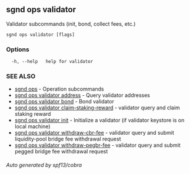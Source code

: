 ## sgnd ops validator

Validator subcommands (init, bond, collect fees, etc.)

```
sgnd ops validator [flags]
```

### Options

```
  -h, --help   help for validator
```

### SEE ALSO

* [sgnd ops](sgnd_ops.md)	 - Operation subcommands
* [sgnd ops validator address](sgnd_ops_validator_address.md)	 - Query validator addresses
* [sgnd ops validator bond](sgnd_ops_validator_bond.md)	 - Bond validator
* [sgnd ops validator claim-staking-reward](sgnd_ops_validator_claim-staking-reward.md)	 - validator query and claim staking reward
* [sgnd ops validator init](sgnd_ops_validator_init.md)	 - Initialize a validator (if validator keystore is on local machine)
* [sgnd ops validator withdraw-cbr-fee](sgnd_ops_validator_withdraw-cbr-fee.md)	 - validator query and submit liquidity-pool bridge fee withdrawal request
* [sgnd ops validator withdraw-pegbr-fee](sgnd_ops_validator_withdraw-pegbr-fee.md)	 - validator query and submit pegged bridge fee withdrawal request

###### Auto generated by spf13/cobra
